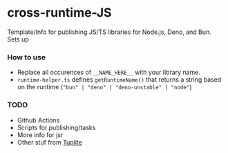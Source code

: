 # cross-runtime-JS

Template/Info for publishing JS/TS libraries for Node.js, Deno, and Bun. Sets up

### How to use

- Replace all occurences of `__NAME_HERE__` with your library name.
- `runtime-helper.ts` defines `getRuntimeName()` that returns a string based on the runtime (`"bun" | "deno" | "deno-unstable" | "node"`)

### TODO

- Github Actions
- Scripts for publishing/tasks
- More info for jsr
- Other stuf from [Tuplite](https://github.com/blobbybilb/Tuplite/)
